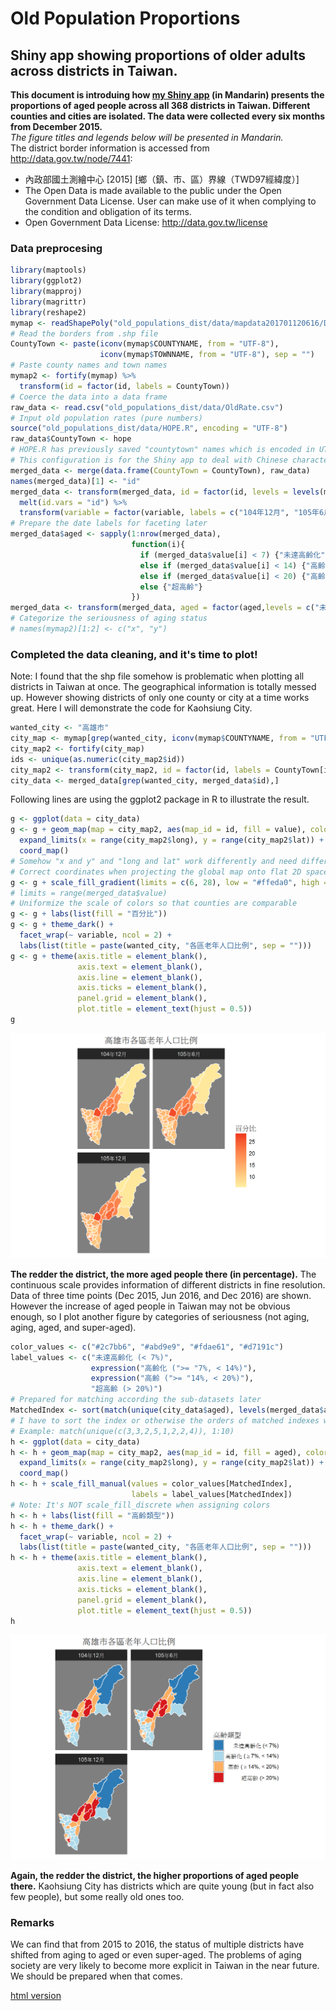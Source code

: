 # Old Population Proportions
## Shiny app showing proportions of older adults across districts in Taiwan.
__This document is introduing how [my Shiny app](https://corytu.shinyapps.io/old_populations_dist/) (in Mandarin) presents the proportions of aged people across all 368 districts in Taiwan. Different counties and cities are isolated. The data were collected every six months from December 2015.__<br>
_The figure titles and legends below will be presented in Mandarin._<br>
The district border information is accessed from http://data.gov.tw/node/7441:
* 內政部國土測繪中心 [2015] [鄉（鎮、市、區）界線（TWD97經緯度）]
* The Open Data is made available to the public under the Open Government Data License. User can make use of it when complying to the condition and obligation of its terms.
* Open Government Data License: http://data.gov.tw/license

### Data preprocesing
```r
library(maptools)
library(ggplot2)
library(mapproj)
library(magrittr)
library(reshape2)
mymap <- readShapePoly("old_populations_dist/data/mapdata201701120616/DistrictBorder1051214/TOWN_MOI_1051214.shp")
# Read the borders from .shp file
CountyTown <- paste(iconv(mymap$COUNTYNAME, from = "UTF-8"),
                    iconv(mymap$TOWNNAME, from = "UTF-8"), sep = "")
# Paste county names and town names
mymap2 <- fortify(mymap) %>%
  transform(id = factor(id, labels = CountyTown))
# Coerce the data into a data frame
raw_data <- read.csv("old_populations_dist/data/OldRate.csv")
# Input old population rates (pure numbers)
source("old_populations_dist/data/HOPE.R", encoding = "UTF-8")
raw_data$CountyTown <- hope
# HOPE.R has previously saved "countytown" names which is encoded in UTF-8
# This configuration is for the Shiny app to deal with Chinese characters
merged_data <- merge(data.frame(CountyTown = CountyTown), raw_data)
names(merged_data)[1] <- "id"
merged_data <- transform(merged_data, id = factor(id, levels = levels(mymap2$id))) %>%
  melt(id.vars = "id") %>%
  transform(variable = factor(variable, labels = c("104年12月", "105年6月", "105年12月")))
# Prepare the date labels for faceting later
merged_data$aged <- sapply(1:nrow(merged_data),
                           function(i){
                             if (merged_data$value[i] < 7) {"未達高齡化"}
                             else if (merged_data$value[i] < 14) {"高齡化"}
                             else if (merged_data$value[i] < 20) {"高齡"}
                             else {"超高齡"}
                           })
merged_data <- transform(merged_data, aged = factor(aged,levels = c("未達高齡化", "高齡化", "高齡", "超高齡")))
# Categorize the seriousness of aging status
# names(mymap2)[1:2] <- c("x", "y")
```

### Completed the data cleaning, and it's time to plot!
Note: I found that the shp file somehow is problematic when plotting all districts in Taiwan at once. The geographical information is totally messed up. However showing districts of only one county or city at a time works great. Here I will demonstrate the code for Kaohsiung City.

```r
wanted_city <- "高雄市"
city_map <- mymap[grep(wanted_city, iconv(mymap$COUNTYNAME, from = "UTF-8")),]
city_map2 <- fortify(city_map)
ids <- unique(as.numeric(city_map2$id))
city_map2 <- transform(city_map2, id = factor(id, labels = CountyTown[ids+1]))
city_data <- merged_data[grep(wanted_city, merged_data$id),]
```

Following lines are using the ggplot2 package in R to illustrate the result.

```r
g <- ggplot(data = city_data)
g <- g + geom_map(map = city_map2, aes(map_id = id, fill = value), color = "white") +
  expand_limits(x = range(city_map2$long), y = range(city_map2$lat)) +
  coord_map()
# Somehow "x and y" and "long and lat" work differently and need different expand_limits settings
# Correct coordinates when projecting the global map onto flat 2D space
g <- g + scale_fill_gradient(limits = c(6, 28), low = "#ffeda0", high = "#f03b20")
# limits = range(merged_data$value)
# Uniformize the scale of colors so that counties are comparable
g <- g + labs(list(fill = "百分比"))
g <- g + theme_dark() +
  facet_wrap(~ variable, ncol = 2) +
  labs(list(title = paste(wanted_city, "各區老年人口比例", sep = "")))
g <- g + theme(axis.title = element_blank(),
               axis.text = element_blank(),
               axis.line = element_blank(),
               axis.ticks = element_blank(),
               panel.grid = element_blank(),
               plot.title = element_text(hjust = 0.5))
g
```

![Percentages in a continous scale](Percentages_continuous.png)

__The redder the district, the more aged people there (in percentage).__ The continuous scale provides information of different districts in fine resolution. Data of three time points (Dec 2015, Jun 2016, and Dec 2016) are shown. However the increase of aged people in Taiwan may not be obvious enough, so I plot another figure by categories of seriousness (not aging, aging, aged, and super-aged).

```r
color_values <- c("#2c7bb6", "#abd9e9", "#fdae61", "#d7191c")
label_values <- c("未達高齡化 (< 7%)",
                  expression("高齡化 (">= "7%, < 14%)"),
                  expression("高齡 (">= "14%, < 20%)"),
                  "超高齡 (> 20%)")
# Prepared for matching according the sub-datasets later
MatchedIndex <- sort(match(unique(city_data$aged), levels(merged_data$aged)))
# I have to sort the index or otherwise the orders of matched indexes will be the same as unique(subcounty_data$aged)
# Example: match(unique(c(3,3,2,5,1,2,2,4)), 1:10)
h <- ggplot(data = city_data)
h <- h + geom_map(map = city_map2, aes(map_id = id, fill = aged), color = "white") +
  expand_limits(x = range(city_map2$long), y = range(city_map2$lat)) +
  coord_map()
h <- h + scale_fill_manual(values = color_values[MatchedIndex],
                           labels = label_values[MatchedIndex])
# Note: It's NOT scale_fill_discrete when assigning colors
h <- h + labs(list(fill = "高齡類型"))
h <- h + theme_dark() +
  facet_wrap(~ variable, ncol = 2) +
  labs(list(title = paste(wanted_city, "各區老年人口比例", sep = "")))
h <- h + theme(axis.title = element_blank(),
               axis.text = element_blank(),
               axis.line = element_blank(),
               axis.ticks = element_blank(),
               panel.grid = element_blank(),
               plot.title = element_text(hjust = 0.5))
h
```

![Percentages in a categorical scale](Percentages_categorical.png)

__Again, the redder the district, the higher proportions of aged people there.__ Kaohsiung City has districts which are quite young (but in fact also few people), but some really old ones too.

### Remarks
We can find that from 2015 to 2016, the status of multiple districts have shifted from aging to aged or even super-aged. The problems of aging society are very likely to become more explicit in Taiwan in the near future. We should be prepared when that comes.

[html version](https://corytu.github.io/R-Language-Playground/Old_Population_Proportions.html)
